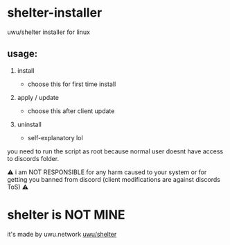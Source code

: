 # shelter-installer
uwu/shelter installer for linux

## usage:
1) install
    - choose this for first time install

2) apply / update
    - choose this after client update

3) uninstall
    - self-explanatory lol

you need to run the script as root because normal user doesnt have access to discords folder.

⚠️ i am NOT RESPONSIBLE for any harm caused to your system or for getting you banned from discord (client modifications are against discords ToS) ⚠️

# shelter is NOT MINE
it's made by uwu.network
[uwu/shelter](https://github.com/uwu/shelter)